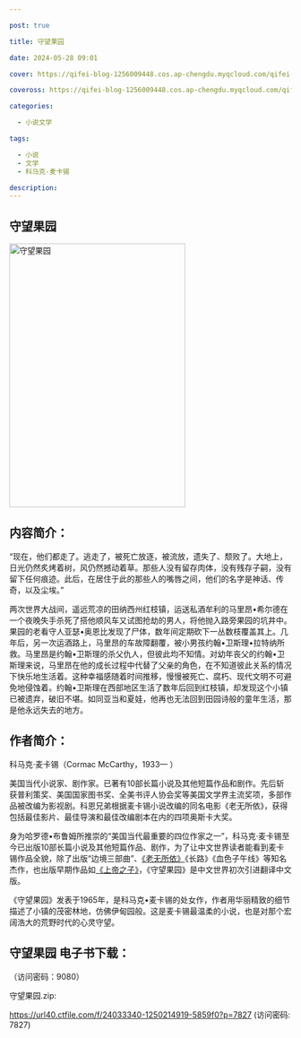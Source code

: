 ```yaml
---

post: true

title: 守望果园

date: 2024-05-28 09:01

cover: https://qifei-blog-1256009448.cos.ap-chengdu.myqcloud.com/qifei-blog/660a0fe69f345e8d03c07df5.jpg

coveross: https://qifei-blog-1256009448.cos.ap-chengdu.myqcloud.com/qifei-blog/660a0fe69f345e8d03c07df5.jpg

categories:

  - 小说文学

tags:

  - 小说
  - 文学
  - 科马克·麦卡锡

description:
---
```


## 守望果园
<img alt="守望果园 " class="aligncenter loading" data-was-processed="true" decoding="async" fetchpriority="high" height="471" src="https://qifei-blog-1256009448.cos.ap-chengdu.myqcloud.com/qifei-blog/660a0fe69f345e8d03c07df5.jpg" style="cursor: zoom-in;" width="314"/>

## 内容简介：

“现在，他们都走了。逃走了，被死亡放逐，被流放，遗失了、颓败了。大地上，日光仍然炙烤着树，风仍然撼动着草。那些人没有留存肉体，没有残存子嗣，没有留下任何痕迹。此后，在居住于此的那些人的嘴唇之间，他们的名字是神话、传奇，以及尘埃。”

两次世界大战间，遥远荒凉的田纳西州红枝镇，运送私酒牟利的马里昂•希尔德在一个夜晚失手杀死了搭他顺风车又试图抢劫的男人，将他抛入路旁果园的坑井中。果园的老看守人亚瑟•奥恩比发现了尸体，数年间定期砍下一丛数枝覆盖其上。几年后，另一次运酒路上，马里昂的车故障翻覆，被小男孩约翰•卫斯理•拉特纳所救。马里昂是约翰•卫斯理的杀父仇人，但彼此均不知情。对幼年丧父的约翰•卫斯理来说，马里昂在他的成长过程中代替了父亲的角色，在不知道彼此关系的情况下快乐地生活着。这种幸福感随着时间推移，慢慢被死亡、腐朽、现代文明不可避免地侵蚀着。约翰•卫斯理在西部地区生活了数年后回到红枝镇，却发现这个小镇已被遗弃，破旧不堪。如同亚当和夏娃，他再也无法回到田园诗般的童年生活，那是他永远失去的地方。

## 作者简介：

科马克·麦卡锡（Cormac McCarthy，1933— ）

美国当代小说家、剧作家。已著有10部长篇小说及其他短篇作品和剧作。先后斩获普利策奖、美国国家图书奖、全美书评人协会奖等美国文学界主流奖项，多部作品被改编为影视剧。科恩兄弟根据麦卡锡小说改编的同名电影《老无所依》，获得包括最佳影片、最佳导演和最佳改编剧本在内的四项奥斯卡大奖。

身为哈罗德•布鲁姆所推崇的“美国当代最重要的四位作家之一”，科马克·麦卡锡至今已出版10部长篇小说及其他短篇作品、剧作，为了让中文世界读者能看到麦卡锡作品全貌，除了出版“边境三部曲”、<a href="https://www.huibooks.com/5569.html">《老无所依》</a>《长路》《血色子午线》等知名杰作，也出版早期作品如<a href="https://www.huibooks.com/3687.html">《上帝之子》</a>，《守望果园》是中文世界初次引进翻译中文版。

《守望果园》发表于1965年，是科马克•麦卡锡的处女作，作者用华丽精致的细节描述了小镇的茂密林地，仿佛伊甸园般。这是麦卡锡最温柔的小说，也是对那个宏阔浩大的荒野时代的心灵守望。

## 守望果园 电子书下载：

 （访问密码：9080）

守望果园.zip: 

https://url40.ctfile.com/f/24033340-1250214919-5859f0?p=7827 (访问密码: 7827)
